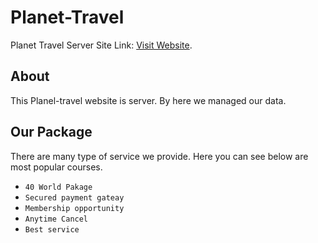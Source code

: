 # Planet-Travel 

Planet Travel Server Site Link: [Visit Website](https://hidden-scrubland-53724.herokuapp.com).

## About 

This Planel-travel website is server. By here we managed our data. 

## Our Package

There are many type of service we provide. Here you can see below are most popular courses.  

* `40 World Pakage`
* `Secured payment gateay  `
* `Membership opportunity`
* `Anytime Cancel `
* `Best service `